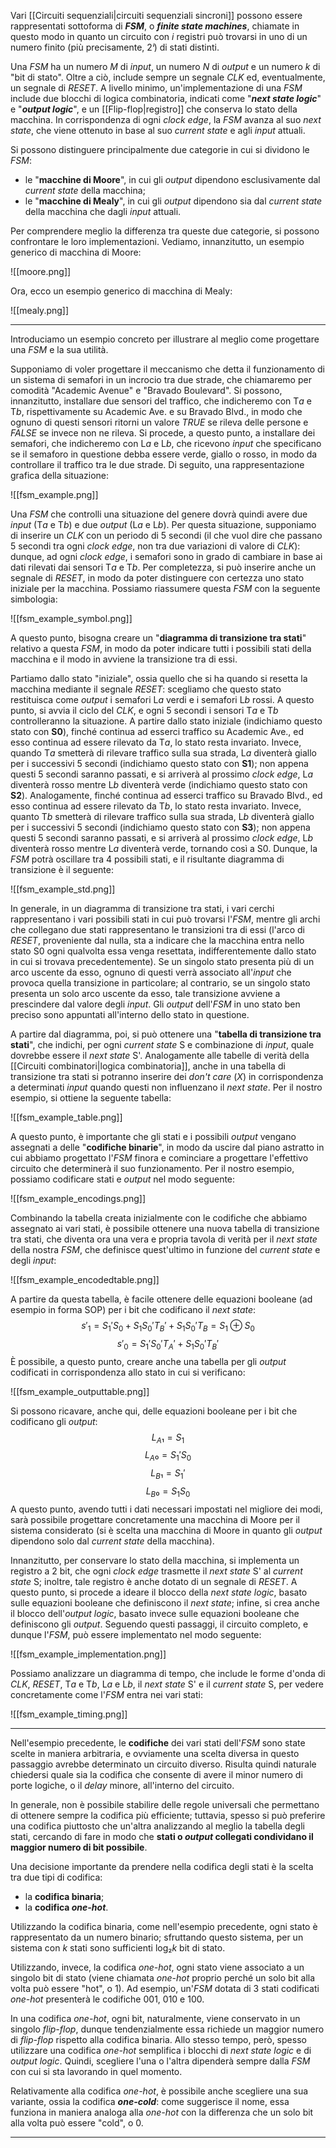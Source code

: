 Vari [[Circuiti sequenziali|circuiti sequenziali sincroni]] possono essere rappresentati sottoforma di ***FSM***, o ***finite state machines***, chiamate in questo modo in quanto un circuito con *i* registri può trovarsi in uno di un numero finito (più precisamente, 2*ⁱ*) di stati distinti.

Una *FSM* ha un numero *M* di *input*, un numero *N* di *output* e un numero *k* di "bit di stato". Oltre a ciò, include sempre un segnale *CLK* ed, eventualmente, un segnale di *RESET*. A livello minimo, un'implementazione di una *FSM* include due blocchi di logica combinatoria, indicati come "***next state logic***" e "***output logic***", e un [[Flip-flop|registro]] che conserva lo stato della macchina. In corrispondenza di ogni *clock edge*, la *FSM* avanza al suo *next state*, che viene ottenuto in base al suo *current state* e agli *input* attuali.

Si possono distinguere principalmente due categorie in cui si dividono le *FSM*:
- le "**macchine di Moore**", in cui gli *output* dipendono esclusivamente dal *current state* della macchina;
- le "**macchine di Mealy**", in cui gli *output* dipendono sia dal *current state* della macchina che dagli *input* attuali.

Per comprendere meglio la differenza tra queste due categorie, si possono confrontare le loro implementazioni. Vediamo, innanzitutto, un esempio generico di macchina di Moore:

![[moore.png]]

Ora, ecco un esempio generico di macchina di Mealy:

![[mealy.png]]
___
Introduciamo un esempio concreto per illustrare al meglio come progettare una *FSM* e la sua utilità.

Supponiamo di voler progettare il meccanismo che detta il funzionamento di un sistema di semafori in un incrocio tra due strade, che chiamaremo per comodità "Academic Avenue" e "Bravado Boulevard". Si possono, innanzitutto, installare due sensori del traffico, che indicheremo con T*a* e T*b*, rispettivamente su Academic Ave. e su Bravado Blvd., in modo che ognuno di questi sensori ritorni un valore *TRUE* se rileva delle persone e *FALSE* se invece non ne rileva. Si procede, a questo punto, a installare dei semafori, che indicheremo con L*a* e L*b*, che ricevono *input* che specificano se il semaforo in questione debba essere verde, giallo o rosso, in modo da controllare il traffico tra le due strade. Di seguito, una rappresentazione grafica della situazione:

![[fsm_example.png]]

Una *FSM* che controlli una situazione del genere dovrà quindi avere due *input* (T*a* e T*b*) e due *output* (L*a* e L*b*). Per questa situazione, supponiamo di inserire un *CLK* con un periodo di 5 secondi (il che vuol dire che passano 5 secondi tra ogni *clock edge*, non tra due variazioni di valore di *CLK*): dunque, ad ogni *clock edge*, i semafori sono in grado di cambiare in base ai dati rilevati dai sensori T*a* e T*b*. Per completezza, si può inserire anche un segnale di *RESET*, in modo da poter distinguere con certezza uno stato iniziale per la macchina. Possiamo riassumere questa *FSM* con la seguente simbologia:

![[fsm_example_symbol.png]]

A questo punto, bisogna creare un "**diagramma di transizione tra stati**" relativo a questa *FSM*, in modo da poter indicare tutti i possibili stati della macchina e il modo in avviene la transizione tra di essi. 

Partiamo dallo stato "iniziale", ossia quello che si ha quando si resetta la macchina mediante il segnale *RESET*: scegliamo che questo stato restituisca come *output* i semafori L*a* verdi e i semafori L*b* rossi. A questo punto, si avvia il ciclo del *CLK*, e ogni 5 secondi i sensori T*a* e T*b* controlleranno la situazione. A partire dallo stato iniziale (indichiamo questo stato con **S0**), finché continua ad esserci traffico su Academic Ave., ed esso continua ad essere rilevato da T*a*, lo stato resta invariato. Invece, quando T*a* smetterà di rilevare traffico sulla sua strada, L*a* diventerà giallo per i successivi 5 secondi (indichiamo questo stato con **S1**); non appena questi 5 secondi saranno passati, e si arriverà al prossimo *clock edge*, L*a* diventerà rosso mentre L*b* diventerà verde (indichiamo questo stato con **S2**). Analogamente, finché continua ad esserci traffico su Bravado Blvd., ed esso continua ad essere rilevato da T*b*, lo stato resta invariato. Invece, quanto T*b* smetterà di rilevare traffico sulla sua strada, L*b* diventerà giallo per i successivi 5 secondi (indichiamo questo stato con **S3**); non appena questi 5 secondi saranno passati, e si arriverà al prossimo *clock edge*, L*b* diventerà rosso mentre L*a* diventerà verde, tornando così a S0. Dunque, la *FSM* potrà oscillare tra 4 possibili stati, e il risultante diagramma di transizione è il seguente:

![[fsm_example_std.png]]

In generale, in un diagramma di transizione tra stati, i vari cerchi rappresentano i vari possibili stati in cui può trovarsi l'*FSM*, mentre gli archi che collegano due stati rappresentano le transizioni tra di essi (l'arco di *RESET*, proveniente dal nulla, sta a indicare che la macchina entra nello stato S0 ogni qualvolta essa venga resettata, indifferentemente dallo stato in cui si trovava precedentemente). Se un singolo stato presenta più di un arco uscente da esso, ognuno di questi verrà associato all'*input* che provoca quella transizione in particolare; al contrario, se un singolo stato presenta un solo arco uscente da esso, tale transizione avviene a prescindere dal valore degli *input*. Gli *output* dell'*FSM* in uno stato ben preciso sono appuntati all'interno dello stato in questione.

A partire dal diagramma, poi, si può ottenere una "**tabella di transizione tra stati**", che indichi, per ogni *current state* S e combinazione di *input*, quale dovrebbe essere il *next state* S'. Analogamente alle tabelle di verità della [[Circuiti combinatori|logica combinatoria]], anche in una tabella di transizione tra stati si potranno inserire dei *don't care* (*X*) in corrispondenza a determinati *input* quando questi non influenzano il *next state*. Per il nostro esempio, si ottiene la seguente tabella:

![[fsm_example_table.png]]

A questo punto, è importante che gli stati e i possibili *output* vengano assegnati a delle "**codifiche binarie**", in modo da uscire dal piano astratto in cui abbiamo progettato l'*FSM* finora e cominciare a progettare l'effettivo circuito che determinerà il suo funzionamento. Per il nostro esempio, possiamo codificare stati e *output* nel modo seguente:

![[fsm_example_encodings.png]]

Combinando la tabella creata inizialmente con le codifiche che abbiamo assegnato ai vari stati, è possibile ottenere una nuova tabella di transizione tra stati, che diventa ora una vera e propria tavola di verità per il *next state* della nostra *FSM*, che definisce quest'ultimo in funzione del *current state* e degli *input*:

![[fsm_example_encodedtable.png]]

A partire da questa tabella, è facile ottenere delle equazioni booleane (ad esempio in forma SOP) per i bit che codificano il *next state*:
$$s'_1 = S_1'S_0 + S_1S_0'T_B' + S_1S_0'T_B = S_1 ⊕S_0$$
$$s'_0 = S_1'S_0'T_A' + S_1S_0'T_B'$$
È possibile, a questo punto, creare anche una tabella per gli *output* codificati in corrispondenza allo stato in cui si verificano:

![[fsm_example_outputtable.png]]

Si possono ricavare, anche qui, delle equazioni booleane per i bit che codificano gli *output*:
$$L_A₁ = S_1$$
$$L_A₀ = S_1'S_0$$
$$L_B₁ = S_1'$$
$$L_B₀ = S_1S_0$$
A questo punto, avendo tutti i dati necessari impostati nel migliore dei modi, sarà possibile progettare concretamente una macchina di Moore per il sistema considerato (si è scelta una macchina di Moore in quanto gli *output* dipendono solo dal *current state* della macchina).

Innanzitutto, per conservare lo stato della macchina, si implementa un registro a 2 bit, che ogni *clock edge* trasmette il *next state* S' al *current state* S; inoltre, tale registro è anche dotato di un segnale di *RESET*. A questo punto, si procede a ideare il blocco della *next state logic*, basato sulle equazioni booleane che definiscono il *next state*; infine, si crea anche il blocco dell'*output logic*, basato invece sulle equazioni booleane che definiscono gli *output*. Seguendo questi passaggi, il circuito completo, e dunque l'*FSM*, può essere implementato nel modo seguente:

![[fsm_example_implementation.png]]

Possiamo analizzare un diagramma di tempo, che include le forme d'onda di *CLK*, *RESET*, T*a* e T*b*, L*a* e L*b*, il *next state* S' e il *current state* S, per vedere concretamente come l'*FSM* entra nei vari stati:

![[fsm_example_timing.png]]
___
Nell'esempio precedente, le **codifiche** dei vari stati dell'*FSM* sono state scelte in maniera arbitraria, e ovviamente una scelta diversa in questo passaggio avrebbe determinato un circuito diverso. Risulta quindi naturale chiedersi quale sia la codifica che consente di avere il minor numero di porte logiche, o il *delay* minore, all'interno del circuito.

In generale, non è possibile stabilire delle regole universali che permettano di ottenere sempre la codifica più efficiente; tuttavia, spesso si può preferire una codifica piuttosto che un'altra analizzando al meglio la tabella degli stati, cercando di fare in modo che **stati o *output* collegati condividano il maggior numero di bit possibile**.

Una decisione importante da prendere nella codifica degli stati è la scelta tra due tipi di codifica:
- la **codifica binaria**;
- la **codifica *one-hot***.

Utilizzando la codifica binaria, come nell'esempio precedente, ogni stato è rappresentato da un numero binario; sfruttando questo sistema, per un sistema con *k* stati sono sufficienti log₂*k* bit di stato.

Utilizzando, invece, la codifica *one-hot*, ogni stato viene associato a un singolo bit di stato (viene chiamata *one-hot* proprio perché un solo bit alla volta può essere "hot", o 1). Ad esempio, un'*FSM* dotata di 3 stati codificati *one-hot* presenterà le codifiche 001, 010 e 100.

In una codifica *one-hot*, ogni bit, naturalmente, viene conservato in un singolo *flip-flop*, dunque tendenzialmente essa richiede un maggior numero di *flip-flop* rispetto alla codifica binaria. Allo stesso tempo, però, spesso utilizzare una codifica *one-hot* semplifica i blocchi di *next state logic* e di *output logic*. Quindi, scegliere l'una o l'altra dipenderà sempre dalla *FSM* con cui si sta lavorando in quel momento.

Relativamente alla codifica *one-hot*, è possibile anche scegliere una sua variante, ossia la codifica ***one-cold***: come suggerisce il nome, essa funziona in maniera analoga alla *one-hot* con la differenza che un solo bit alla volta può essere "cold", o 0.
___
